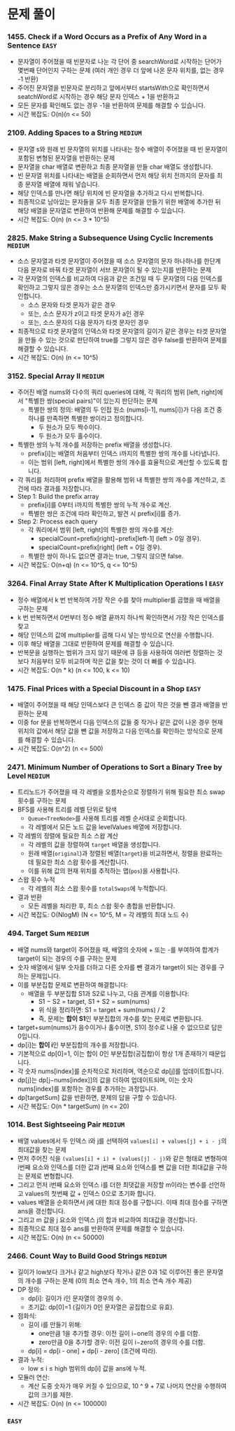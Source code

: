 # 문제 풀이

### 1455. Check if a Word Occurs as a Prefix of Any Word in a Sentence ```EASY```
- 문자열이 주어졌을 때 빈문자로 나눈 각 단어 중 searchWord로 시작하는 단어가 몇번째 단어인지 구하는 문제 (여러 개인 경우 더 앞에 나온 문자 위치를, 없는 경우 -1 반환)
- 주어진 문자열을 빈문자로 분리하고 앞에서부터 startsWith으로 확인하면서 seatchWord로 시작하는 경우 해당 문자 인덱스 + 1을 반환하고
- 모든 문자를 확인해도 없는 경우 -1을 반환하여 문제를 해결할 수 있습니다.
- 시간 복잡도: O(n)(n <= 50)

### 2109. Adding Spaces to a String ```MEDIUM```
- 문자열 s와 원래 빈 문자열의 위치를 나타내는 정수 배열이 주어졌을 때 빈 문자열이 포함된 변형된 문자열을 반환하는 문제
- 문자열을 char 배열로 변환하고 최종 문자열을 만들 char 배열도 생성합니다.
- 빈 문자열 위치를 나타내는 배열을 순회하면서 먼저 해당 위치 전까지의 문자를 최종 문자열 배열에 채워 넣습니다.
- 해당 인덱스를 만나면 해당 위치에 빈 문자열을 추가하고 다시 반복합니다.
- 최종적으로 남아있는 문자들을 모두 최종 문자열을 만들기 위한 배열에 추가한 뒤 해당 배열을 문자열로 변환하여 반환해 문제를 해결할 수 있습니다.
- 시간 복잡도: O(n) (n <= 3 * 10^5)

### 2825. Make String a Subsequence Using Cyclic Increments ```MEDIUM```
- 소스 문자열과 타겟 문자열이 주어졌을 때 소스 문자열의 문자 하나하나를 한단계 다음 문자로 바꿔 타겟 문자열이 서브 문자열이 될 수 있는지를 반환하는 문제
- 각 문자열의 인덱스를 비교하여 다음과 같은 조건일 때 두 문자열의 다음 인덱스를 확인하고 그렇지 않은 경우는 소스 문자열의 인덱스만 증가시키면서 문자를 모두 확인합니다.
  + 소스 문자와 타겟 문자가 같은 경우
  + 또는, 소스 문자가 z이고 타겟 문자가 a인 경우
  + 또는, 소스 문자의 다음 문자가 타겟 문자인 경우
- 최종적으로 타겟 문자열의 인덱스와 타겟 문자열의 길이가 같은 경우는 타겟 문자열을 만들 수 있는 것으로 판단하여 true를 그렇지 않은 경우 false를 반환하여 문제를 해결할 수 있습니다.
- 시간 복잡도: O(n) (n <= 10^5)

### 3152. Special Array II ```MEDIUM```
- 주어진 배열 nums와 다수의 쿼리 queries에 대해, 각 쿼리의 범위 [left, right]에서 "특별한 쌍(special pairs)"이 있는지 판단하는 문제
  + 특별한 쌍의 정의: 배열의 두 인접 원소 (nums[i-1], nums[i])가 다음 조건 중 하나를 만족하면 특별한 쌍이라고 정의합니다.
    - 두 원소가 모두 짝수이다.
    - 두 원소가 모두 홀수이다.
- 특별한 쌍의 누적 개수를 저장하는 prefix 배열을 생성합니다.
  + prefix[i]는 배열의 처음부터 인덱스 i까지의 특별한 쌍의 개수를 나타냅니다.
  + 이는 범위 [left, right]에서 특별한 쌍의 개수를 효율적으로 계산할 수 있도록 합니다.
- 각 쿼리를 처리하며 prefix 배열을 활용해 범위 내 특별한 쌍의 개수를 계산하고, 조건에 따라 결과를 저장합니다.
- Step 1: Build the prefix array
  + prefix[i]를 0부터 i까지의 특별한 쌍의 누적 개수로 계산.
  + 특별한 쌍은 조건에 따라 확인하고, 발견 시 prefix[i]를 증가.
- Step 2: Process each query
  + 각 쿼리에서 범위 [left, right]의 특별한 쌍의 개수를 계산:
    - specialCount=prefix[right]−prefix[left-1] (left > 0일 경우).
    - specialCount=prefix[right] (left = 0일 경우).
  + 특별한 쌍이 하나도 없으면 결과는 true, 그렇지 않으면 false.
- 시간 복잡도: O(n+q) (n <= 10^5, q <= 10^5)

### 3264. Final Array State After K Multiplication Operations I ```EASY```
- 정수 배열에서 k 번 반복하여 가장 작은 수를 찾아 multiplier를 곱했을 때 배열을 구하는 문제
- k 번 반복하면서 0번부터 정수 배열 끝까지 하나씩 확인하면서 가장 작은 인덱스를 찾고
- 해당 인덱스의 값에 multiplier를 곱해 다시 넣는 방식으로 연산을 수행합니다.
- 이후 해당 배열을 그대로 반환하여 문제를 해결할 수 있습니다.
- 반복문을 실행하는 범위가 크지 않기 때문에 큐 등을 사용하여 여러번 정렬하는 것보다 처음부터 모두 비교하며 작은 값을 찾는 것이 더 빠를 수 있습니다.
- 시간 복잡도: O(n * k) (n <= 100, k <= 10)

### 1475. Final Prices with a Special Discount in a Shop ```EASY```
- 배열이 주어졌을 때 해당 인덱스보다 큰 인덱스 중 값이 작은 것을 뺀 결과 배열을 반환하는 문제
- 이중 for 문을 반복하면서 다음 인덱스의 값들 중 작거나 같은 값이 나온 경우 현재 위치의 값에서 해당 값을 뺀 값을 저장하고 다음 인덱스를 확인하는 방식으로 문제를 해결할 수 있습니다.
- 시간 복잡도: O(n^2) (n <= 500)

### 2471. Minimum Number of Operations to Sort a Binary Tree by Level  ```MEDIUM```
- 트리노드가 주어졌을 때 각 레벨을 오름차순으로 정렬하기 위해 필요한 최소 swap 횟수를 구하는 문제
- BFS를 사용해 트리를 레벨 단위로 탐색
  + `Queue<TreeNode>`를 사용해 트리를 레벨 순서대로 순회합니다.
  + 각 레벨에서 모든 노드 값을 levelValues 배열에 저장합니다.
- 각 레벨의 정렬에 필요한 최소 스왑 계산
  + 각 레벨의 값을 정렬하여 `target` 배열을 생성합니다.
  + 원래 배열(`original`)과 정렬된 배열(`target`)을 비교하면서, 정렬을 완료하는 데 필요한 최소 스왑 횟수를 계산합니다.
  + 이를 위해 값의 현재 위치를 추적하는 맵(`pos`)을 사용합니다.
- 스왑 횟수 누적
  + 각 레벨의 최소 스왑 횟수를 `totalSwaps`에 누적합니다.
- 결과 반환
  + 모든 레벨을 처리한 후, 최소 스왑 횟수 총합을 반환합니다.
- 시간 복잡도: O(NlogM) (N <= 10^5, M = 각 레벨의 최대 노드 수)

### 494. Target Sum ```MEDIUM```
- 배열 nums와 target이 주어졌을 때, 배열의 숫자에 + 또는 -를 부여하여 합계가 target이 되는 경우의 수를 구하는 문제
- 숫자 배열에서 일부 숫자를 더하고 다른 숫자를 뺀 결과가 target이 되는 경우를 구하는 문제입니다.
- 이를 부분집합 문제로 변환하여 해결합니다:
  + 배열을 두 부분집합 S1과 S2로 나누고, 다음 관계를 이용합니다:
    - S1 − S2 = target, S1 + S2 = sum(nums)
    - 위 식을 정리하면: S1 = target + sum(nums) / 2
    - 즉, 문제는 **합이 S1**인 부분집합의 개수를 찾는 문제로 변환됩니다.
- target+sum(nums)가 음수이거나 홀수이면, S1이 정수로 나올 수 없으므로 답은 0입니다.
- dp[i]는 **합이 i**인 부분집합의 개수를 저장합니다.
- 기본적으로 dp[0]=1, 이는 합이 0인 부분집합(공집합)이 항상 1개 존재하기 때문입니다.
- 각 숫자 nums[index]를 순차적으로 처리하며, 역순으로 dp[j]를 업데이트합니다.
- dp[j]는 dp[j−nums[index]]의 값을 더하여 업데이트되며, 이는 숫자 nums[index]를 포함하는 경우를 추가하는 과정입니다.
- dp[targetSum] 값을 반환하면, 문제의 답을 구할 수 있습니다.
- 시간 복잡도: O(n * targetSum) (n <= 20)

### 1014. Best Sightseeing Pair ```MEDIUM```
- 배열 values에서 두 인덱스 i와 j를 선택하여 `values[i] + values[j] + i - j`의 최대값을 찾는 문제
- 먼저 주어진 식을 `(values[i] + i) + (values[j] - j)`와 같은 형태로 변형하여 i번째 요소와 인덱스를 더한 값과 j번째 요소와 인덱스를 뺀 값을 더한 최대값을 구하는 문제로 변형합니다.
- 그리고 먼저 i번째 요소와 인덱스 i를 더한 최댓값을 저장할 m이라는 변수를 선언하고 values의 첫번째 값 + 인덱스 0으로 초기화 합니다.
- values 배열을 순회하면서 j에 대한 최대 점수를 구합니다. 이때 최대 점수를 구하면 ans을 갱신합니다.
- 그리고 m 값을 j 요소와 인덱스 j의 합과 비교하여 최대값을 갱신합니다.
- 최종적으로 최대 점수 ans를 반환하여 문제를 해결할 수 있습니다.
- 시간 복잡도: O(n) (n <= 50000)

### 2466. Count Way to Build Good Strings ```MEDIUM```
- 길이가 low보다 크거나 같고 high보다 작거나 같은 0과 1로 이루어진 좋은 문자열의 개수를 구하는 문제 (0의 최소 연속 개수, 1의 최소 연속 개수 제공)
- DP 정의: 
  + dp[i]: 길이가 i인 문자열의 경우의 수.
  + 초기값: dp[0]=1 (길이가 0인 문자열은 공집합으로 유효).
- 점화식:
  + 길이 i를 만들기 위해: 
    - one만큼 1을 추가할 경우: 이전 길이 i−one의 경우의 수를 더함.
    - zero만큼 0을 추가할 경우: 이전 길이 i−zero의 경우의 수를 더함.
  + dp[i] = dp[i - one] + dp[i - zero] (조건에 따라).
- 결과 누적: 
  + low ≤ i ≤ high 범위의 dp[i] 값을 ans에 누적.
- 모듈러 연산:
  + 계산 도중 숫자가 매우 커질 수 있으므로, 10 ^ 9  + 7로 나머지 연산을 수행하여 값의 크기를 제한.
- 시간 복잡도: O(n) (n <= 100000)

### ```EASY```



